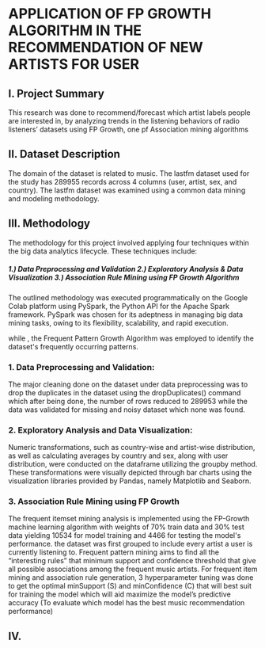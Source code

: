 # APPLICATION OF FP GROWTH ALGORITHM IN THE RECOMMENDATION OF NEW ARTISTS FOR USER

## I. Project Summary
This research was done to recommend/forecast which artist labels people are interested in, by analyzing trends in the listening behaviors of radio listeners’ datasets using FP Growth, one pf Association mining algorithms

## II. Dataset Description
The domain of the dataset is related to music. The lastfm dataset used for the study has 289955 records across 4 columns (user, artist, sex, and country). The lastfm dataset was examined using a common data mining and modeling methodology. 

## III. Methodology
The methodology for this project involved applying four techniques within the big data analytics lifecycle. These techniques include: 
##### 1.) Data Preprocessing and Validation 2.) Exploratory Analysis & Data Visualization 3.) Association Rule Mining using FP Growth Algorithm 

The outlined methodology was executed programmatically on the Google Colab platform using PySpark, the Python API for the Apache Spark framework. PySpark was chosen for its adeptness in managing big data mining tasks, owing to its flexibility, scalability, and rapid execution.

while , the Frequent Pattern Growth Algorithm was employed to identify the dataset's frequently occurring patterns.

### 1. Data Preprocessing and Validation: 
The major cleaning done on the dataset under data preprocessing was to drop the duplicates in the dataset using the dropDuplicates() command which after being done, the number of rows reduced to 289953 while the data was validated for missing and noisy dataset which none was found.

### 2. Exploratory Analysis and Data Visualization: 
Numeric transformations, such as country-wise and artist-wise distribution, as well as calculating averages by country and sex, along with user distribution, were conducted on the dataframe utilizing the groupby method. These transformations were visually depicted through bar charts using the visualization libraries provided by Pandas, namely Matplotlib and Seaborn.

### 3. Association Rule Mining using FP Growth
The frequent itemset mining analysis is implemented using the FP-Growth machine learning algorithm with weights of 70% train data and 30% test data yielding 10534 for model training and 4466 for testing the model's performance. the dataset was first grouped to include every artist a user is currently listening to. Frequent pattern mining aims to find all the “interesting rules” that minimum support and confidence threshold that give all possible associations among the frequent music artists.  For frequent item mining and association rule generation, 3 hyperparameter tuning was done to get the optimal minSupport (S) and minConfidence (C) that will best suit for training the model which will aid maximize the model’s predictive accuracy (To evaluate which model has the best music recommendation performance)

## IV. 

